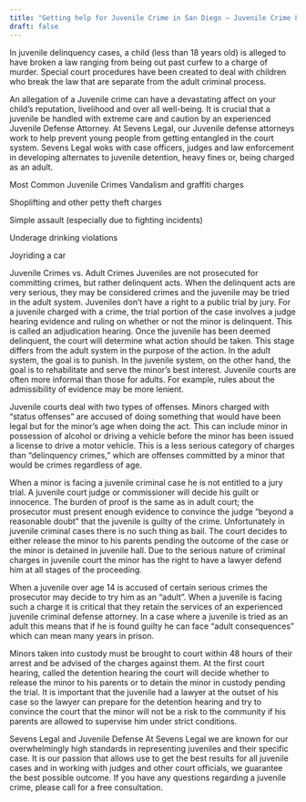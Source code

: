 ```yaml
---
title: "Getting help for Juvenile Crime in San Diego – Juvenile Crime Lawyer"
draft: false
---
```

In juvenile delinquency cases, a child (less than 18 years old) is alleged to have broken a law ranging from being out past curfew to a charge of murder. Special court procedures have been created to deal with children who break the law that are separate from the adult criminal process.

An allegation of a Juvenile crime can have a devastating affect on your child’s reputation, livelihood and over all well-being. It is crucial that a juvenile be handled with extreme care and caution by an experienced Juvenile Defense Attorney. At Sevens Legal, our Juvenile defense attorneys work to help prevent young people from getting entangled in the court system.  Sevens Legal woks with case officers, judges and law enforcement in developing alternates to juvenile detention, heavy fines or, being charged as an adult.

 

Most Common Juvenile Crimes
Vandalism and graffiti charges

Shoplifting and other petty theft charges

Simple assault (especially due to fighting incidents)

Underage drinking violations

Joyriding a car

 

Juvenile Crimes vs. Adult Crimes
Juveniles are not prosecuted for committing crimes, but rather delinquent acts.  When the delinquent acts are very serious, they may be considered crimes and the juvenile may be tried in the adult system. Juveniles don’t have a right to a public trial by jury.  For a juvenile charged with a crime, the trial portion of the case involves a judge hearing evidence and ruling on whether or not the minor is delinquent.  This is called an adjudication hearing. Once the juvenile has been deemed delinquent, the court will determine what action should be taken.  This stage differs from the adult system in the purpose of the action.  In the adult system, the goal is to punish.  In the juvenile system, on the other hand, the goal is to rehabilitate and serve the minor’s best interest. Juvenile courts are often more informal than those for adults.  For example, rules about the admissibility of evidence may be more lenient.

Juvenile courts deal with two types of offenses. Minors charged with “status offenses” are accused of doing something that would have been legal but for the minor’s age when doing the act. This can include minor in possession of alcohol or driving a vehicle before the minor has been issued a license to drive a motor vehicle. This is a less serious category of charges than “delinquency crimes,” which are offenses committed by a minor that would be crimes regardless of age.

When a minor is facing a juvenile criminal case he is not entitled to a jury trial. A juvenile court judge or commissioner will decide his guilt or innocence. The burden of proof is the same as in adult court; the prosecutor must present enough evidence to convince the judge “beyond a reasonable doubt” that the juvenile is guilty of the crime. Unfortunately in juvenile criminal cases there is no such thing as bail. The court decides to either release the minor to his parents pending the outcome of the case or the minor is detained in juvenile hall. Due to the serious nature of criminal charges in juvenile court the minor has the right to have a lawyer defend him at all stages of the proceeding.

When a juvenile over age 14 is accused of certain serious crimes the prosecutor may decide to try him as an “adult”. When a juvenile is facing such a charge it is critical that they retain the services of an experienced juvenile criminal defense attorney. In a case where a juvenile is tried as an adult this means that if he is found guilty he can face “adult consequences” which can mean many years in prison.

Minors taken into custody must be brought to court within 48 hours of their arrest and be advised of the charges against them. At the first court hearing, called the detention hearing the court will decide whether to release the minor to his parents or to detain the minor in custody pending the trial. It is important that the juvenile had a lawyer at the outset of his case so the lawyer can prepare for the detention hearing and try to convince the court that the minor will not be a risk to the community if his parents are allowed to supervise him under strict conditions.

 

Sevens Legal and Juvenile Defense
At Sevens Legal we are known for our overwhelmingly high standards in representing juveniles and their specific case. It is our passion that allows use to get the best results for all juvenile cases and in working with judges and other court officials, we guarantee the best possible outcome. If you have any questions regarding a juvenile crime, please call for a free consultation.